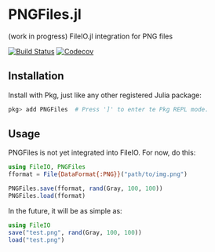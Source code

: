 # PNGFiles.jl

(work in progress) FileIO.jl integration for PNG files

[![Build Status](https://travis-ci.com/JuliaIO/PNGFiles.jl.svg?branch=master)](https://travis-ci.com/JuliaIO/PNGFiles.jl)
[![Codecov](https://codecov.io/gh/JuliaIO/PNGFiles.jl/branch/master/graph/badge.svg)](https://codecov.io/gh/JuliaIO/PNGFiles.jl)

## Installation

Install with Pkg, just like any other registered Julia package:

```jl
pkg> add PNGFiles  # Press ']' to enter te Pkg REPL mode.
```

## Usage

PNGFiles is not yet integrated into FileIO.
For now, do this:

```jl
using FileIO, PNGFiles
fformat = File{DataFormat{:PNG}}("path/to/img.png")

PNGFiles.save(fformat, rand(Gray, 100, 100))
PNGFiles.load(fformat)
```


In the future, it will be as simple as:

```jl
using FileIO
save("test.png", rand(Gray, 100, 100))
load("test.png")
```
